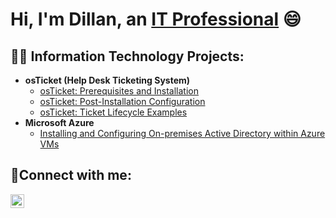 <h1>Hi, I'm Dillan, an <a href="https://linkedin.com/in/dillanchandran">IT Professional</a> 😄</h1>

<h2>👨‍💻 Information Technology Projects:</h2>

- <b>osTicket (Help Desk Ticketing System)</b>
  - [osTicket: Prerequisites and Installation](https://github.com/dillanchandran/osticket-install)
  - [osTicket: Post-Installation Configuration](https://github.com/dillanchandran/post-install-config)
  - [osTicket: Ticket Lifecycle Examples](https://github.com/dillanchandran/ticket-lifecycle)
- <b>Microsoft Azure</b>
  - [Installing and Configuring On-premises Active Directory within Azure VMs](https://github.com/dillanchandran/install-ad)

<h2>🤳Connect with me:</h2>

[<img align="left" alt="Josh | LinkedIn" width="22px" src="https://cdn.jsdelivr.net/npm/simple-icons@v3/icons/linkedin.svg" />][linkedin]

[linkedin]: https://linkedin.com/in/dillanchandran
